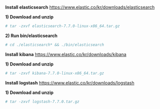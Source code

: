 **Install elasticsearch**
https://www.elastic.co/kr/downloads/elasticsearch

**1) Download and unzip**
```bash
# tar -zxvf elasticsearch-7.7.0-linux-x86_64.tar.gz


```

**2) Run bin/elasticsearch**
```bash
# cd ./elasticsearch* && ./bin/elasticsearch


```


**Install kibana**
https://www.elastic.co/kr/downloads/kibana

**1) Download and unzip**
```bash
# tar -zxvf kibana-7.7.0-linux-x86_64.tar.gz


```


**Install logstash**
https://www.elastic.co/kr/downloads/logstash

**1) Download and unzip**
```bash
# tar -zxvf logstash-7.7.0.tar.gz


```
